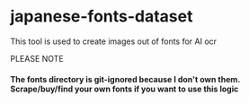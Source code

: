 # japanese-fonts-dataset

This tool is used to create images out of fonts for AI ocr

PLEASE NOTE
#### The fonts directory is git-ignored because I don't own them. Scrape/buy/find your own fonts if you want to use this logic
